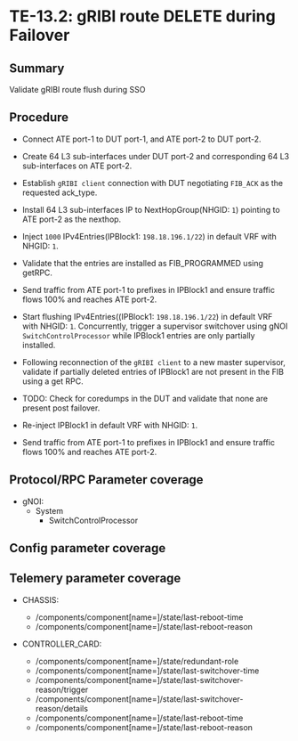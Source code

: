 # TE-13.2: gRIBI route DELETE during Failover 

## Summary

Validate gRIBI route flush during SSO

## Procedure

*   Connect ATE port-1 to DUT port-1, and ATE port-2 to DUT port-2.

*   Create 64 L3 sub-interfaces under DUT port-2 and corresponding 64 L3 sub-interfaces on ATE port-2.

*   Establish `gRIBI client` connection with DUT negotiating `FIB_ACK` as the requested ack_type.

*   Install 64 L3 sub-interfaces IP to NextHopGroup(NHGID: `1`) pointing to ATE port-2 as the nexthop.

*   Inject `1000` IPv4Entries(IPBlock1: `198.18.196.1/22`) in default VRF with NHGID: `1`.

*   Validate that the entries are installed as FIB_PROGRAMMED using getRPC.

*   Send traffic from ATE port-1 to prefixes in IPBlock1 and ensure traffic flows 100% and reaches ATE port-2.

*   Start flushing  IPv4Entries((IPBlock1: `198.18.196.1/22`) in default VRF with NHGID: `1`. Concurrently, trigger a supervisor switchover using gNOI `SwitchControlProcessor`  while IPBlock1 entries are only partially installed.

*   Following reconnection of the `gRIBI client` to a new master supervisor, validate if partially deleted entries of IPBlock1  are not present in the FIB using a get RPC.

*   TODO: Check for coredumps in the DUT and validate that none are present post failover.

*   Re-inject IPBlock1 in default VRF with NHGID: `1`.

*   Send traffic from ATE port-1 to prefixes in IPBlock1 and ensure traffic flows 100% and reaches ATE port-2.

## Protocol/RPC Parameter coverage

*   gNOI:
    *   System
        *   SwitchControlProcessor

## Config parameter coverage

## Telemery parameter coverage

*   CHASSIS:

    *   /components/component[name=<chassis>]/state/last-reboot-time
    *   /components/component[name=<chassis>]/state/last-reboot-reason

*   CONTROLLER_CARD:

    *   /components/component[name=<supervisor>]/state/redundant-role
    *   /components/component[name=<supervisor>]/state/last-switchover-time
    *   /components/component[name=<supervisor>]/state/last-switchover-reason/trigger
    *   /components/component[name=<supervisor>]/state/last-switchover-reason/details
    *   /components/component[name=<supervisor>]/state/last-reboot-time
    *   /components/component[name=<supervisor>]/state/last-reboot-reason
